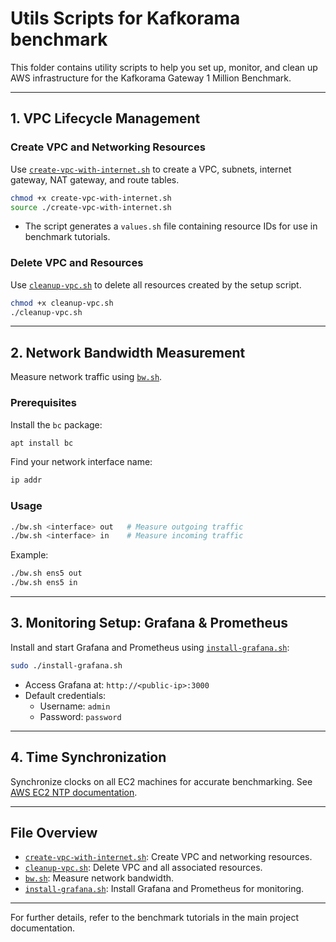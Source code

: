 
# Utils Scripts for Kafkorama benchmark

This folder contains utility scripts to help you set up, monitor, and clean up AWS infrastructure for the Kafkorama Gateway 1 Million Benchmark.

---

## 1. VPC Lifecycle Management

### Create VPC and Networking Resources

Use [`create-vpc-with-internet.sh`](utils/create-vpc-with-internet.sh) to create a VPC, subnets, internet gateway, NAT gateway, and route tables.

```sh
chmod +x create-vpc-with-internet.sh
source ./create-vpc-with-internet.sh
```

- The script generates a `values.sh` file containing resource IDs for use in benchmark tutorials.

### Delete VPC and Resources

Use [`cleanup-vpc.sh`](utils/cleanup-vpc.sh) to delete all resources created by the setup script.

```sh
chmod +x cleanup-vpc.sh
./cleanup-vpc.sh
```

---

## 2. Network Bandwidth Measurement

Measure network traffic using [`bw.sh`](utils/bw.sh).

### Prerequisites

Install the `bc` package:

```sh
apt install bc
```

Find your network interface name:

```sh
ip addr
```

### Usage

```sh
./bw.sh <interface> out   # Measure outgoing traffic
./bw.sh <interface> in    # Measure incoming traffic
```
Example:
```sh
./bw.sh ens5 out
./bw.sh ens5 in
```

---

## 3. Monitoring Setup: Grafana & Prometheus

Install and start Grafana and Prometheus using [`install-grafana.sh`](utils/install-grafana.sh):

```sh
sudo ./install-grafana.sh
```

- Access Grafana at: `http://<public-ip>:3000`
- Default credentials:
  - Username: `admin`
  - Password: `password`

---

## 4. Time Synchronization

Synchronize clocks on all EC2 machines for accurate benchmarking. See [AWS EC2 NTP documentation](https://docs.aws.amazon.com/AWSEC2/latest/UserGuide/configure-ec2-ntp.html).

---

## File Overview

- [`create-vpc-with-internet.sh`](utils/create-vpc-with-internet.sh): Create VPC and networking resources.
- [`cleanup-vpc.sh`](utils/cleanup-vpc.sh): Delete VPC and all associated resources.
- [`bw.sh`](utils/bw.sh): Measure network bandwidth.
- [`install-grafana.sh`](utils/install-grafana.sh): Install Grafana and Prometheus for monitoring.

---

For further details, refer to the benchmark tutorials in the main project documentation.